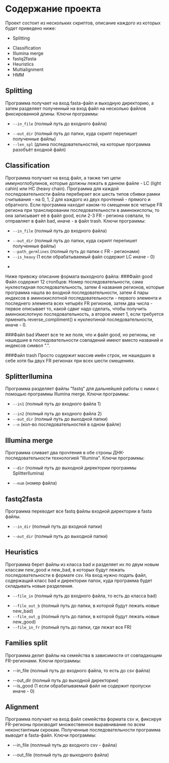 Содержание проекта
========================
Проект состоит из нескольких скриптов, описание каждого из которых будет приведено ниже:
* Splitting
- Classification
- Illumina merge
- fastq2fasta
- Heuristics
- Multialignment
- HMM

Splitting
------------------------
Программа получает на вход fasta-файл и выходную директорию, а затем разделяет полученный на вход файл на несколько файлов фиксированной длины. Ключи программы:
  * `--in_file` (полный путь до входного файла)
  - `--out_dir` (полный путь до папки, куда скрипт перепишет полученные файлы)
  - `--len_spl` (длина последовательностей, на которые программа разобъёт входной файл)

Classification
---------------------
Программа получает на вход файл, а также тип цепи иммуноглобулинов, которые должны лежать в данном файле - LC (light cahin) или HC (heavy chain). Программа для каждой последовательности файла перебирает все шесть типов сбивки рамки считывания - на 0, 1, 2 для каждого из двух прочтений - прямого и обратного. Если программа находит каком-то смещении все четыре FR региона при транслировании последовательности в аминокислоты, то она записывает её в файл good, если 2-3 FR - региона совпали, то отправляет в файл bad, иначе - в файл trash. Ключи программы:
  * `--in_file` (полный путь до входного файла)
  - `--out_dir` (полный путь до папки, куда скрипт перепишет полученные файлы)
  - `--path_germlines` (полный путь до папки с FR - регионами)
  - `--is_heavy` (1 если обрабатываемый файл содержит LC иначе - 0)
+

Ниже привожу описание формата выходного файла:
###Файл good
Файл содержит 12 столбцов: Номер последовательности, сама нуклеотидная последовательность, затем 4 названия регионов, которые программа нашла во входной последовательности, затем 4 пары индексов в аминокислотной последовательности - первого элемента и последнего элемента всех четырёх FR регионов, затем два числа - первое описывает то, какой сдвиг надо сделать, чтобы получить аминокислотную последовательность, а второе имеет 1, если требуется прменить reverse_compliment() к нуклеотиной последовательности, иначе - 0.

###Файл bad
Имеет все те же поля, что и файл good, но регионы, не нашедшие в последовательности совпадений имеют вместо названий и индексов символ ".".

###Файл trash
Просто содержит массив имён строк, не нашедших в себе хотя бы двух FR регионах при всех шести смещениях.

SplitterIlumina
---------------------
Программа разделяет файлы "fastq" для дальнейшей работы с ними с помощью программы Illumina merge. Ключи программы:
  * `--in1` (полный путь до входного файла 1)
  - `--in2` (полный путь до входного файла 2)
  - `--out_dir` (полный путь до выходной папки)
  - `--n` (кол-во последовательностей в одном файле)

Illumina merge
---------------------
Программа сливает два прочтения в обе строны ДНК-последовательности технологией "Illumina". Ключи программы:
  * `--dir` (полный путь до выходной директории программы SplitterIlumina)
  - `--num` (номер файла)

fastq2fasta
---------------------
Программа переводит все fastq файлы входной директории в fasta файлы.
  * `--in_dir` (полный путь до входной папки)
  - `--out_dir` (полный путь до выходной папки)


Heuristics
---------------------
Программа берет файлы из класса bad и разделяет их по двум новым классам new_good и new_bad, в которых будут лежать последовательности в формате csv.  На вход нужно подать файл, содержащий класс bad и директории папок, куда программа будет складывать новые разделения.
 * `--file_in` (полный путь до входного файла, то есть до класса bad)
 - `--file_out_b` (полный путь до папки, в которой будут лежать новые new_bad)
 - `--file_out_g` (полный путь до папки, в которой будут лежать новые new_good)
 - `--file_in_fr` (полный путь до папки, где лежат все FR) 
 
Families split
---------------------
Программа делит файлы на семейства в зависимости от совпадающим FR-регионами. Ключи программы:

* --in_file (полный путь до входного файла, то есть до csv файла)
- --out_dir (полный путь до выходной директории)
- --is_good (1 если обрабатываемый файл не содержит пропуски иначе - 0)

Alignment
---------------------
Программа получает на вход файл семейства формата csv и, фиксируя FR-регионы производит множественное выравнивание по всем неконстантным скрокам. Полученные последовательности программа выводит в fasta-файл. Ключи программы:
* --in_file (поллный путь до входного csv - файла)
- --out_file (полный путь до выходного файла)
